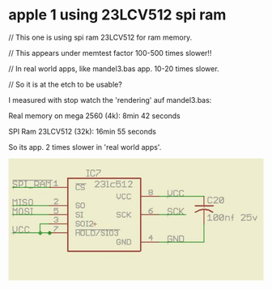 # apple 1 using 23LCV512 spi ram

// This one is using spi ram 23LCV512 for ram memory.

// This appears under memtest factor 100-500 times slower!!

// In real world apps, like mandel3.bas app. 10-20 times slower.

// So it is at the etch to be usable?

I measured with stop watch the 'rendering' auf mandel3.bas:

Real memory on mega 2560 (4k):  8min 42 seconds

SPI Ram 23LCV512 (32k):        16min 55 seconds

So its app. 2 times slower in 'real world apps'.

![sch](https://github.com/petersieg/arduino/blob/master/arduino_6502_apple1/spiRam/SCH%2023LC512.jpg)

